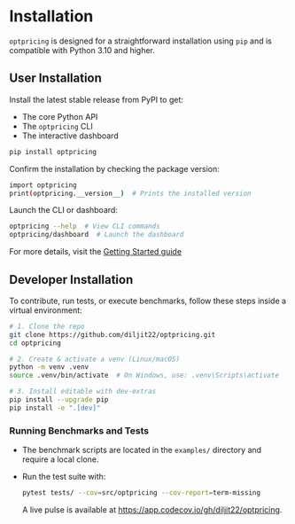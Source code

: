 # Installation

`optpricing` is designed for a straightforward installation using `pip` and is compatible with Python 3.10 and higher.

## User Installation

Install the latest stable release from PyPI to get:

- The core Python API
- The `optpricing` CLI
- The interactive dashboard

```bash
pip install optpricing
```

Confirm the installation by checking the package version:

```bash
import optpricing
print(optpricing.__version__)  # Prints the installed version
```

Launch the CLI or dashboard:

```bash
optpricing --help  # View CLI commands
optpricing/dashboard  # Launch the dashboard
```

For more details, visit the [Getting Started guide](getting_started.md)

## Developer Installation

To contribute, run tests, or execute benchmarks, follow these steps inside a virtual environment:

```bash
# 1. Clone the repo
git clone https://github.com/diljit22/optpricing.git
cd optpricing

# 2. Create & activate a venv (Linux/macOS)
python -m venv .venv
source .venv/bin/activate  # On Windows, use: .venv\Scripts\activate

# 3. Install editable with dev-extras
pip install --upgrade pip
pip install -e ".[dev]"
```

### Running Benchmarks and Tests

- The benchmark scripts are located in the `examples/` directory and require a local clone.

- Run the test suite with:

    ```bash
    pytest tests/ --cov=src/optpricing --cov-report=term-missing
    ```

    A live pulse is available at <https://app.codecov.io/gh/diljit22/optpricing>.
